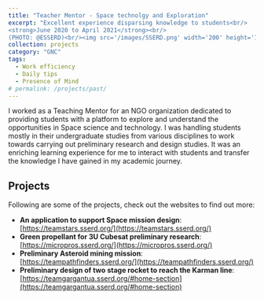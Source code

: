 ```yaml
---
title: "Teacher Mentor - Space technolgy and Exploration"
excerpt: "Excellent experience disparsing knowledge to students<br/>
<strong>June 2020 to April 2021</strong><br/>
(PHOTO: @ESSERD)<br/><img src='/images/SSERD.png' width='200' height='150' alt='In-Orbit Servicing Target Inspection'>"
collection: projects
category: "GNC"
tags:
  - Work efficiency
  - Daily tips
  - Presence of Mind
# permalink: /projects/past/
---
```


I worked as a Teaching Mentor for an NGO organization dedicated to providing students with a platform to explore and understand the opportunities in Space science and technology. I was handling students mostly in their undergraduate studies from various disciplines to work towards carrying out preliminary research and design studies. It was an enriching learning experience for me to interact with students and transfer the knowledge I have gained in my academic journey. 

## Projects

Following are some of the projects, check out the websites to find out more:

- **An application to support Space mission design**: [https://teamstars.sserd.org/](https://teamstars.sserd.org/)
- **Green propellant for 3U Cubesat preliminary research**: [https://micropros.sserd.org/](https://micropros.sserd.org/)
- **Preliminary Asteroid mining mission**: [https://teampathfinders.sserd.org/](https://teampathfinders.sserd.org/)
- **Preliminary design of two stage rocket to reach the Karman line**: [https://teamgargantua.sserd.org/#home-section](https://teamgargantua.sserd.org/#home-section)
